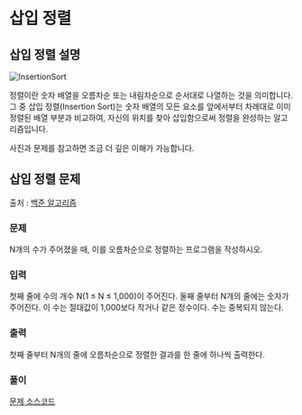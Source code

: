 # 삽입 정렬

## 삽입 정렬 설명

![InsertionSort](https://github.com/becomingmacker/Cpp-Algorithm/blob/master/Insertion%20Sort/InsertionSort.png)

정렬이란 숫자 배열을 오름차순 또는 내림차순으로 순서대로 나열하는 것을 의미합니다. 그 중 삽입 정렬(Insertion Sort)는 숫자 배열의 모든 요소를 앞에서부터 차례대로 이미 정렬된 배열 부분과 비교하여, 자신의 위치를 찾아 삽입함으로써 정렬을 완성하는 알고리즘입니다.

사진과 문제를 참고하면 조금 더 깊은 이해가 가능합니다.

## 삽입 정렬 문제

출처 : [백준 알고리즘](https://www.acmicpc.net/problem/2750)

### 문제

N개의 수가 주어졌을 때, 이를 오름차순으로 정렬하는 프로그램을 작성하시오.

### 입력

첫째 줄에 수의 개수 N(1 ≤ N ≤ 1,000)이 주어진다. 둘째 줄부터 N개의 줄에는 숫자가 주어진다. 이 수는 절대값이 1,000보다 작거나 같은 정수이다. 수는 중복되지 않는다.

### 출력

첫째 줄부터 N개의 줄에 오름차순으로 정렬한 결과를 한 줄에 하나씩 출력한다.

### 풀이

[문제 소스코드](https://github.com/becomingmacker/Cpp-Algorithm/blob/master/Insertion%20Sort/InsertionSortQ.cpp)